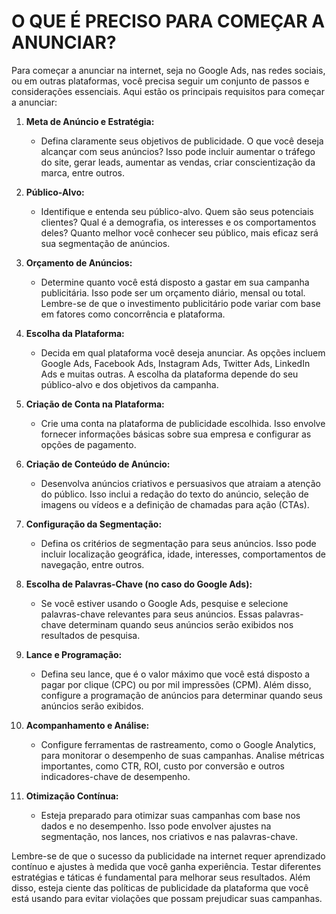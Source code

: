 # O QUE É PRECISO PARA COMEÇAR A ANUNCIAR?
Para começar a anunciar na internet, seja no Google Ads, nas redes sociais, ou em outras plataformas, você precisa seguir um conjunto de passos e considerações essenciais. Aqui estão os principais requisitos para começar a anunciar:

1. **Meta de Anúncio e Estratégia:**
   - Defina claramente seus objetivos de publicidade. O que você deseja alcançar com seus anúncios? Isso pode incluir aumentar o tráfego do site, gerar leads, aumentar as vendas, criar conscientização da marca, entre outros.

2. **Público-Alvo:**
   - Identifique e entenda seu público-alvo. Quem são seus potenciais clientes? Qual é a demografia, os interesses e os comportamentos deles? Quanto melhor você conhecer seu público, mais eficaz será sua segmentação de anúncios.

3. **Orçamento de Anúncios:**
   - Determine quanto você está disposto a gastar em sua campanha publicitária. Isso pode ser um orçamento diário, mensal ou total. Lembre-se de que o investimento publicitário pode variar com base em fatores como concorrência e plataforma.

4. **Escolha da Plataforma:**
   - Decida em qual plataforma você deseja anunciar. As opções incluem Google Ads, Facebook Ads, Instagram Ads, Twitter Ads, LinkedIn Ads e muitas outras. A escolha da plataforma depende do seu público-alvo e dos objetivos da campanha.

5. **Criação de Conta na Plataforma:**
   - Crie uma conta na plataforma de publicidade escolhida. Isso envolve fornecer informações básicas sobre sua empresa e configurar as opções de pagamento.

6. **Criação de Conteúdo de Anúncio:**
   - Desenvolva anúncios criativos e persuasivos que atraiam a atenção do público. Isso inclui a redação do texto do anúncio, seleção de imagens ou vídeos e a definição de chamadas para ação (CTAs).

7. **Configuração da Segmentação:**
   - Defina os critérios de segmentação para seus anúncios. Isso pode incluir localização geográfica, idade, interesses, comportamentos de navegação, entre outros.

8. **Escolha de Palavras-Chave (no caso do Google Ads):**
   - Se você estiver usando o Google Ads, pesquise e selecione palavras-chave relevantes para seus anúncios. Essas palavras-chave determinam quando seus anúncios serão exibidos nos resultados de pesquisa.

9. **Lance e Programação:**
   - Defina seu lance, que é o valor máximo que você está disposto a pagar por clique (CPC) ou por mil impressões (CPM). Além disso, configure a programação de anúncios para determinar quando seus anúncios serão exibidos.

10. **Acompanhamento e Análise:**
    - Configure ferramentas de rastreamento, como o Google Analytics, para monitorar o desempenho de suas campanhas. Analise métricas importantes, como CTR, ROI, custo por conversão e outros indicadores-chave de desempenho.

11. **Otimização Contínua:**
    - Esteja preparado para otimizar suas campanhas com base nos dados e no desempenho. Isso pode envolver ajustes na segmentação, nos lances, nos criativos e nas palavras-chave.

Lembre-se de que o sucesso da publicidade na internet requer aprendizado contínuo e ajustes à medida que você ganha experiência. Testar diferentes estratégias e táticas é fundamental para melhorar seus resultados. Além disso, esteja ciente das políticas de publicidade da plataforma que você está usando para evitar violações que possam prejudicar suas campanhas.